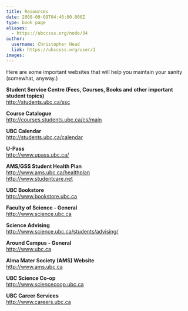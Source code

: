 ```yaml
---
title: Resources 
date: 2008-09-09T04:46:00.000Z
type: book page
aliases:
  - https://ubccsss.org/node/34
author:
  username: Christopher Head
  link: https://ubccsss.org/user/2
images:
---
```


<div class="field field-name-body field-type-text-with-summary field-label-hidden"><div class="field-items"><div class="field-item even"><p>Here are some important websites that will help you maintain your sanity (somewhat, anyway.) </p>
<p><strong>Student Service Centre (Fees, Courses, Books and other important student topics) </strong><br>
<a href="http://students.ubc.ca/ssc">http://students.ubc.ca/ssc</a></p>
<p><strong>Course Catalogue </strong><br>
<a href="http://courses.students.ubc.ca/cs/main">http://courses.students.ubc.ca/cs/main</a></p>
<p><strong>UBC Calendar</strong><br>
<a href="http://students.ubc.ca/calendar/">http://students.ubc.ca/calendar</a></p>
<p><strong>U-Pass</strong><br>
<a href="http://www.upass.ubc.ca/">http://www.upass.ubc.ca/</a></p>
<!--break--><p><strong>AMS/GSS Student Health Plan</strong><br>
<a href="http://www.ams.ubc.ca/healthplan">http://www.ams.ubc.ca/healthplan</a><br>
<a href="http://www.studentcare.net/">http://www.studentcare.net</a></p>
<p><strong>UBC Bookstore</strong><br>
<a href="http://www.bookstore.ubc.ca/">http://www.bookstore.ubc.ca</a></p>
<p><strong>Faculty of Science - General</strong><br>
<a href="http://www.science.ubc.ca/">http://www.science.ubc.ca</a></p>
<p><strong>Science Advising</strong><br>
<a href="http://www.science.ubc.ca/students/advising/">http://www.science.ubc.ca/students/advising/</a></p>
<p><strong>Around Campus - General</strong><br>
<a href="http://www.ubc.ca/">http://www.ubc.ca</a></p>
<p><strong>Alma Mater Society (AMS) Website</strong><br>
<a href="http://www.ams.ubc.ca/">http://www.ams.ubc.ca</a></p>
<p><strong>UBC Science Co-op </strong><br>
<a href="http://www.sciencecoop.ubc.ca/">http://www.sciencecoop.ubc.ca</a></p>
<p><strong>UBC Career Services </strong><br>
<a href="http://www.careers.ubc.ca/">http://www.careers.ubc.ca</a></p>
</div></div></div>    <footer>
          </footer>